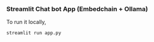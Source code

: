 ### Streamlit Chat bot App (Embedchain + Ollama)

To run it locally,

```bash
streamlit run app.py
```
